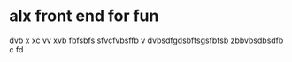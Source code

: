 # alx front end for fun
 dvb x 
 xc   vv
 xvb fbfsbfs
 sfvcfvbsffb
v dvbsdfgdsbffsgsfbfsb zbbvbsdbsdfb c fd
